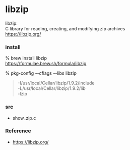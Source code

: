 libzip
===============

libzip:  
C library for reading, creating, and modifying zip archives  
https://libzip.org/  


###  install 
% brew install libzip  
https://formulae.brew.sh/formula/libzip  

% pkg-config --cflags --libs libzip  
> -I/usr/local/Cellar/libzip/1.9.2/include  
> -L/usr/local/Cellar/libzip/1.9.2/lib  
> -lzip   

### src
- show_zip.c  


### Reference
- https://libzip.org/ 

